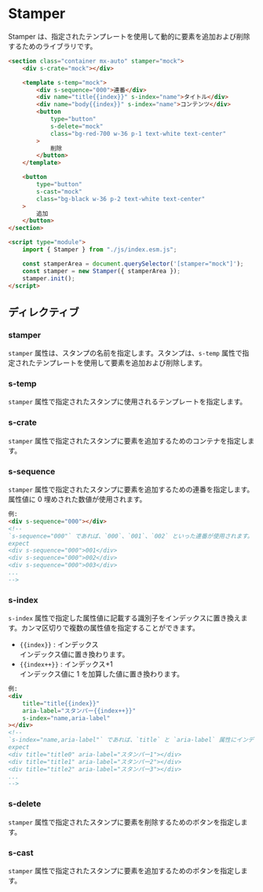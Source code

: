 # Stamper

Stamper は、指定されたテンプレートを使用して動的に要素を追加および削除するためのライブラリです。

```html
<section class="container mx-auto" stamper="mock">
    <div s-crate="mock"></div>

    <template s-temp="mock">
        <div s-sequence="000">連番</div>
        <div name="title{{index}}" s-index="name">タイトル</div>
        <div name="body{{index}}" s-index="name">コンテンツ</div>
        <button
            type="button"
            s-delete="mock"
            class="bg-red-700 w-36 p-1 text-white text-center"
        >
            削除
        </button>
    </template>

    <button
        type="button"
        s-cast="mock"
        class="bg-black w-36 p-2 text-white text-center"
    >
        追加
    </button>
</section>

<script type="module">
    import { Stamper } from "./js/index.esm.js";

    const stamperArea = document.querySelector('[stamper="mock"]');
    const stamper = new Stamper({ stamperArea });
    stamper.init();
</script>
```

## ディレクティブ

### stamper

`stamper` 属性は、スタンプの名前を指定します。スタンプは、`s-temp` 属性で指定されたテンプレートを使用して要素を追加および削除します。

### s-temp

`stamper` 属性で指定されたスタンプに使用されるテンプレートを指定します。

### s-crate

`stamper` 属性で指定されたスタンプに要素を追加するためのコンテナを指定します。

### s-sequence

`stamper` 属性で指定されたスタンプに要素を追加するための連番を指定します。属性値に 0 埋めされた数値が使用されます。

```html
例:
<div s-sequence="000"></div>
<!--
`s-sequence="000"` であれば、`000`、`001`、`002` といった連番が使用されます。
expect
<div s-sequence="000">001</div>
<div s-sequence="000">002</div>
<div s-sequence="000">003</div>
...
-->
```

### s-index

`s-index` 属性で指定した属性値に記載する識別子をインデックスに置き換えます。カンマ区切りで複数の属性値を指定することができます。

-   `{{index}}` : インデックス  
    インデックス値に置き換わります。
-   `{{index++}}` : インデックス+1  
    インデックス値に 1 を加算した値に置き換わります。

```html
例:
<div
    title="title{{index}}"
    aria-label="スタンパー{{index++}}"
    s-index="name,aria-label"
></div>
<!--
`s-index="name,aria-label"` であれば、`title` と `aria-label` 属性にインデックスが追加されます。
expect
<div title="title0" aria-label="スタンパー1"></div>
<div title="title1" aria-label="スタンパー2"></div>
<div title="title2" aria-label="スタンパー3"></div>
...
-->
```

### s-delete

`stamper` 属性で指定されたスタンプに要素を削除するためのボタンを指定します。

### s-cast

`stamper` 属性で指定されたスタンプに要素を追加するためのボタンを指定します。
